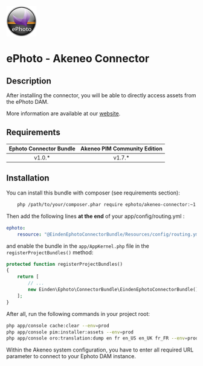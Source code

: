 ![ePhoto - Akeneo Connector](akeneo_connector.png)
# ePhoto - Akeneo Connector

## Description
After installing the connector, you will be able to directly access assets from the ePhoto DAM.

More information are available at our [website](https://ephoto.fr/). 

## Requirements

| Ephoto Connector Bundle  | Akeneo PIM Community Edition |
|:--------------------:|:----------------------------:|
| v1.0.*               | v1.7.*                       |

## Installation
You can install this bundle with composer (see requirements section):
```bash
    php /path/to/your/composer.phar require ephoto/akeneo-connector:~1.0
```

Then add the following lines **at the end** of your app/config/routing.yml :
```yaml
ephoto:
    resource: "@EindenEphotoConnectorBundle/Resources/config/routing.yml"
```

and enable the bundle in the `app/AppKernel.php` file in the `registerProjectBundles()` method:
```php
protected function registerProjectBundles()
{
    return [
        // ...
        new Einden\Ephoto\ConnectorBundle\EindenEphotoConnectorBundle(),
    ];
}

```

After all, run the following commands in your project root:
```bash
php app/console cache:clear --env=prod
php app/console pim:installer:assets --env=prod
php app/console oro:translation:dump en fr en_US en_UK fr_FR --env=prod
```

Within the Akeneo system configuration, you have to enter all required URL parameter to connect to your Ephoto DAM instance.
